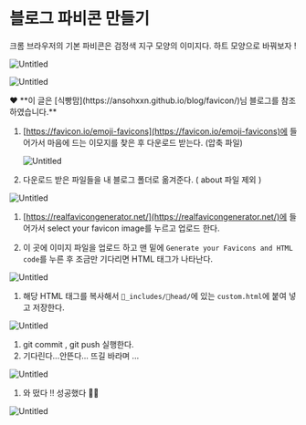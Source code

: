 # 블로그 파비콘 만들기

크롬 브라우저의 기본 파비콘은 검정색 지구 모양의 이미지다. 하트 모양으로 바꿔보자 !

![Untitled](%E1%84%87%E1%85%B3%E1%86%AF%E1%84%85%E1%85%A9%E1%84%80%E1%85%B3%20%E1%84%91%E1%85%A1%E1%84%87%E1%85%B5%E1%84%8F%E1%85%A9%E1%86%AB%20%E1%84%86%E1%85%A1%E1%86%AB%E1%84%83%E1%85%B3%E1%86%AF%E1%84%80%E1%85%B5%204b5af9b6a93040e3b13fa88d970c09f1/Untitled.png)

![Untitled](%E1%84%87%E1%85%B3%E1%86%AF%E1%84%85%E1%85%A9%E1%84%80%E1%85%B3%20%E1%84%91%E1%85%A1%E1%84%87%E1%85%B5%E1%84%8F%E1%85%A9%E1%86%AB%20%E1%84%86%E1%85%A1%E1%86%AB%E1%84%83%E1%85%B3%E1%86%AF%E1%84%80%E1%85%B5%204b5af9b6a93040e3b13fa88d970c09f1/Untitled%201.png)

<aside>
♥️  **이 글은 [식빵맘](https://ansohxxn.github.io/blog/favicon/)님 블로그를 참조하였습니다.**

</aside>

1. [https://favicon.io/emoji-favicons](https://favicon.io/emoji-favicons)에 들어가서 마음에 드는 이모지를 찾은 후 다운로드 받는다. (압축 파일)
    
    ![Untitled](%E1%84%87%E1%85%B3%E1%86%AF%E1%84%85%E1%85%A9%E1%84%80%E1%85%B3%20%E1%84%91%E1%85%A1%E1%84%87%E1%85%B5%E1%84%8F%E1%85%A9%E1%86%AB%20%E1%84%86%E1%85%A1%E1%86%AB%E1%84%83%E1%85%B3%E1%86%AF%E1%84%80%E1%85%B5%204b5af9b6a93040e3b13fa88d970c09f1/Untitled%202.png)
    
2. 다운로드 받은 파일들을 내 블로그 폴더로 옮겨준다. ( about 파일 제외 )

![Untitled](%E1%84%87%E1%85%B3%E1%86%AF%E1%84%85%E1%85%A9%E1%84%80%E1%85%B3%20%E1%84%91%E1%85%A1%E1%84%87%E1%85%B5%E1%84%8F%E1%85%A9%E1%86%AB%20%E1%84%86%E1%85%A1%E1%86%AB%E1%84%83%E1%85%B3%E1%86%AF%E1%84%80%E1%85%B5%204b5af9b6a93040e3b13fa88d970c09f1/Untitled%203.png)

1. [https://realfavicongenerator.net/](https://realfavicongenerator.net/)에 들어가서  select your favicon image를 누르고 업로드 한다.

2. 이 곳에 이미지 파일을 업로드 하고 맨 밑에 `Generate your Favicons and HTML code`를 누른 후 조금만 기다리면 HTML 태그가 나타난다.

![Untitled](%E1%84%87%E1%85%B3%E1%86%AF%E1%84%85%E1%85%A9%E1%84%80%E1%85%B3%20%E1%84%91%E1%85%A1%E1%84%87%E1%85%B5%E1%84%8F%E1%85%A9%E1%86%AB%20%E1%84%86%E1%85%A1%E1%86%AB%E1%84%83%E1%85%B3%E1%86%AF%E1%84%80%E1%85%B5%204b5af9b6a93040e3b13fa88d970c09f1/Untitled%204.png)

1. 해당 HTML 태그를 복사해서 `📁_includes/📁head/`에 있는 `custom.html`에 붙여 넣고 저장한다.

![Untitled](%E1%84%87%E1%85%B3%E1%86%AF%E1%84%85%E1%85%A9%E1%84%80%E1%85%B3%20%E1%84%91%E1%85%A1%E1%84%87%E1%85%B5%E1%84%8F%E1%85%A9%E1%86%AB%20%E1%84%86%E1%85%A1%E1%86%AB%E1%84%83%E1%85%B3%E1%86%AF%E1%84%80%E1%85%B5%204b5af9b6a93040e3b13fa88d970c09f1/Untitled%205.png)

1. git commit , git push 실행한다.
2. 기다린다...안뜬다... 뜨길 바라며 ...

![Untitled](%E1%84%87%E1%85%B3%E1%86%AF%E1%84%85%E1%85%A9%E1%84%80%E1%85%B3%20%E1%84%91%E1%85%A1%E1%84%87%E1%85%B5%E1%84%8F%E1%85%A9%E1%86%AB%20%E1%84%86%E1%85%A1%E1%86%AB%E1%84%83%E1%85%B3%E1%86%AF%E1%84%80%E1%85%B5%204b5af9b6a93040e3b13fa88d970c09f1/Untitled%206.png)

1. 와 떴다 !! 성공했다 👏👏

![Untitled](%E1%84%87%E1%85%B3%E1%86%AF%E1%84%85%E1%85%A9%E1%84%80%E1%85%B3%20%E1%84%91%E1%85%A1%E1%84%87%E1%85%B5%E1%84%8F%E1%85%A9%E1%86%AB%20%E1%84%86%E1%85%A1%E1%86%AB%E1%84%83%E1%85%B3%E1%86%AF%E1%84%80%E1%85%B5%204b5af9b6a93040e3b13fa88d970c09f1/Untitled%207.png)